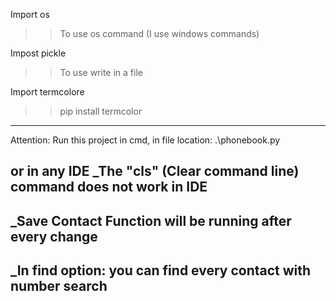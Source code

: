 
Import os
>> To use os command (I use windows commands)

Impost pickle
>> To use write in a file

Import termcolore
>>pip install termcolor
--------------------------------------------------------------
Attention:
Run this project in cmd, in file location:
.\phonebook.py

or in any IDE
	_The "cls" (Clear command line) command does not work in IDE
--------------------------------------------------------------
_Save Contact Function will be running after every change
--------------------------------------------------------------
_In find option:
you can find every contact with number search
--------------------------------------------------------------
